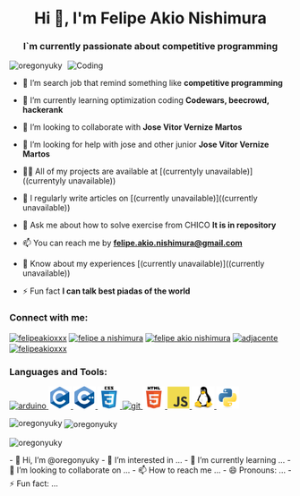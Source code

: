 <h1 align="center">Hi 👋, I'm Felipe Akio Nishimura</h1>
<h3 align="center">I`m currently passionate about competitive programming</h3>
<img align="right" alt="Coding" width="400" src="https://cdn.dribbble.com/users/1162077/screenshots/3848914/programmer.gif">

<p align="left"> <img src="https://komarev.com/ghpvc/?username=oregonyuky&label=Profile%20views&color=0e75b6&style=flat" alt="oregonyuky" /> </p>

- 🔭 I’m search job that remind something like **competitive programming**

- 🌱 I’m currently learning optimization coding **Codewars, beecrowd, hackerank**

- 👯 I’m looking to collaborate with **Jose Vitor Vernize Martos**

- 🤝 I’m looking for help with jose and other junior **Jose Vitor Vernize Martos**

- 👨‍💻 All of my projects are available at [(currentyly unavailable)]((currentyly unavailable))

- 📝 I regularly write articles on [(currently unavailable)]((currently unavailable))

- 💬 Ask me about how to solve exercise from CHICO **It is in repository**

- 📫 You can reach me by **felipe.akio.nishimura@gmail.com**

- 📄 Know about my experiences [(currently unavailable)]((currently unavailable))

- ⚡ Fun fact **I can talk best piadas of the world**

<h3 align="left">Connect with me:</h3>
<p align="left">
<a href="https://dev.to/felipeakioxxx" target="blank"><img align="center" src="https://raw.githubusercontent.com/rahuldkjain/github-profile-readme-generator/master/src/images/icons/Social/devto.svg" alt="felipeakioxxx" height="30" width="40" /></a>
<a href="https://fb.com/felipe a nishimura" target="blank"><img align="center" src="https://raw.githubusercontent.com/rahuldkjain/github-profile-readme-generator/master/src/images/icons/Social/facebook.svg" alt="felipe a nishimura" height="30" width="40" /></a>
<a href="https://instagram.com/felipe akio nishimura" target="blank"><img align="center" src="https://raw.githubusercontent.com/rahuldkjain/github-profile-readme-generator/master/src/images/icons/Social/instagram.svg" alt="felipe akio nishimura" height="30" width="40" /></a>
<a href="https://codeforces.com/profile/adjacente" target="blank"><img align="center" src="https://raw.githubusercontent.com/rahuldkjain/github-profile-readme-generator/master/src/images/icons/Social/codeforces.svg" alt="adjacente" height="30" width="40" /></a>
<a href="https://discord.gg/felipeakioxxx" target="blank"><img align="center" src="https://raw.githubusercontent.com/rahuldkjain/github-profile-readme-generator/master/src/images/icons/Social/discord.svg" alt="felipeakioxxx" height="30" width="40" /></a>
</p>

<h3 align="left">Languages and Tools:</h3>
<p align="left"> <a href="https://www.arduino.cc/" target="_blank" rel="noreferrer"> <img src="https://cdn.worldvectorlogo.com/logos/arduino-1.svg" alt="arduino" width="40" height="40"/> </a> <a href="https://www.cprogramming.com/" target="_blank" rel="noreferrer"> <img src="https://raw.githubusercontent.com/devicons/devicon/master/icons/c/c-original.svg" alt="c" width="40" height="40"/> </a> <a href="https://www.w3schools.com/cpp/" target="_blank" rel="noreferrer"> <img src="https://raw.githubusercontent.com/devicons/devicon/master/icons/cplusplus/cplusplus-original.svg" alt="cplusplus" width="40" height="40"/> </a> <a href="https://www.w3schools.com/css/" target="_blank" rel="noreferrer"> <img src="https://raw.githubusercontent.com/devicons/devicon/master/icons/css3/css3-original-wordmark.svg" alt="css3" width="40" height="40"/> </a> <a href="https://git-scm.com/" target="_blank" rel="noreferrer"> <img src="https://www.vectorlogo.zone/logos/git-scm/git-scm-icon.svg" alt="git" width="40" height="40"/> </a> <a href="https://www.w3.org/html/" target="_blank" rel="noreferrer"> <img src="https://raw.githubusercontent.com/devicons/devicon/master/icons/html5/html5-original-wordmark.svg" alt="html5" width="40" height="40"/> </a> <a href="https://developer.mozilla.org/en-US/docs/Web/JavaScript" target="_blank" rel="noreferrer"> <img src="https://raw.githubusercontent.com/devicons/devicon/master/icons/javascript/javascript-original.svg" alt="javascript" width="40" height="40"/> </a> <a href="https://www.linux.org/" target="_blank" rel="noreferrer"> <img src="https://raw.githubusercontent.com/devicons/devicon/master/icons/linux/linux-original.svg" alt="linux" width="40" height="40"/> </a> <a href="https://www.python.org" target="_blank" rel="noreferrer"> <img src="https://raw.githubusercontent.com/devicons/devicon/master/icons/python/python-original.svg" alt="python" width="40" height="40"/> </a> </p>

<p><img align="left" src="https://github-readme-stats.vercel.app/api/top-langs?username=oregonyuky&show_icons=true&locale=en&layout=compact" alt="oregonyuky" /></p>

<p>&nbsp;<img align="center" src="https://github-readme-stats.vercel.app/api?username=oregonyuky&show_icons=true&locale=en" alt="oregonyuky" /></p>

<p><img align="center" src="https://github-readme-streak-stats.herokuapp.com/?user=oregonyuky&" alt="oregonyuky" /></p>
- 👋 Hi, I’m @oregonyuky
- 👀 I’m interested in ...
- 🌱 I’m currently learning ...
- 💞️ I’m looking to collaborate on ...
- 📫 How to reach me ...
- 😄 Pronouns: ...
- ⚡ Fun fact: ...

<!---
oregonyuky/oregonyuky is a ✨ special ✨ repository because its `README.md` (this file) appears on your GitHub profile.
You can click the Preview link to take a look at your changes.
--->
